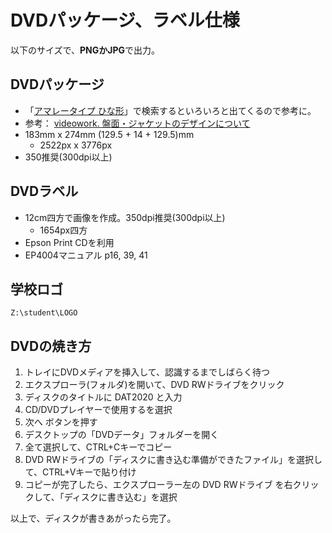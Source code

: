 # DVDパッケージ、ラベル仕様

以下のサイズで、**PNGかJPG**で出力。

## DVDパッケージ
- 「[アマレータイプ ひな形](https://www.google.com/search?biw=1235&bih=681&ei=qbbSX6_YF4SB-Qa_6Y3AAQ&q=%E3%82%A2%E3%83%9E%E3%83%AC%E3%83%BC%E3%82%BF%E3%82%A4%E3%83%97+%E3%81%B2%E3%81%AA%E5%BD%A2&oq=%E3%82%A2%E3%83%9E%E3%83%AC%E3%83%BC%E3%82%BF%E3%82%A4%E3%83%97+%E3%81%B2%E3%81%AA%E5%BD%A2&gs_lcp=CgZwc3ktYWIQAzoECAAQHjoGCAAQBRAeOgUIIRCgAVCfCFiWF2DlGGgAcAB4AIABxQGIAe8IkgEEMTIuMZgBAKABAaoBB2d3cy13aXrAAQE&sclient=psy-ab&ved=0ahUKEwjv0Mjdz8TtAhWEQN4KHb90AxgQ4dUDCA0&uact=5)」で検索するといろいろと出てくるので参考に。
- 参考： [videowork. 盤面・ジャケットのデザインについて](http://videowork.jp/mitsumori/design.html)
- 183mm x 274mm (129.5 + 14 + 129.5)mm
  - 2522px x 3776px
- 350推奨(300dpi以上)

## DVDラベル
- 12cm四方で画像を作成。350dpi推奨(300dpi以上)
  - 1654px四方
- Epson Print CDを利用
- EP4004マニュアル p16, 39, 41

## 学校ロゴ
`Z:\student\LOGO`

## DVDの焼き方

1. トレイにDVDメディアを挿入して、認識するまでしばらく待つ
1. エクスプローラ(フォルダ)を開いて、DVD RWドライブをクリック
1. ディスクのタイトルに DAT2020 と入力
1. CD/DVDプレイヤーで使用するを選択
1. 次へ ボタンを押す
1. デスクトップの「DVDデータ」フォルダーを開く
1. 全て選択して、CTRL+Cキーでコピー
1. DVD RWドライブの「ディスクに書き込む準備ができたファイル」を選択して、CTRL+Vキーで貼り付け
1. コピーが完了したら、エクスプローラー左の DVD RWドライブ を右クリックして、「ディスクに書き込む」を選択

以上で、ディスクが書きあがったら完了。




